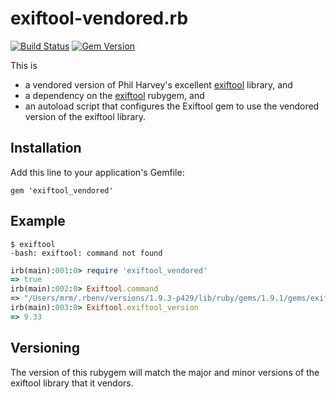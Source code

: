 # exiftool-vendored.rb

[![Build Status](https://secure.travis-ci.org/mceachen/exiftool_vendored.rb.svg?branch=master)](http://travis-ci.org/mceachen/exiftool_vendored.rb)
[![Gem Version](https://badge.fury.io/rb/exiftool_vendored.svg)](http://rubygems.org/gems/exiftool_vendored)

This is
* a vendored version of Phil Harvey's excellent [exiftool](http://www.sno.phy.queensu.ca/~phil/exiftool) library, and
* a dependency on the [exiftool](https://github.com/mceachen/exiftool) rubygem, and
* an autoload script that configures the Exiftool gem to use the vendored version of the exiftool library.

## Installation

Add this line to your application's Gemfile:

    gem 'exiftool_vendored'

## Example

    $ exiftool
    -bash: exiftool: command not found

```ruby
irb(main):001:0> require 'exiftool_vendored'
=> true
irb(main):002:0> Exiftool.command
=> "/Users/mrm/.rbenv/versions/1.9.3-p429/lib/ruby/gems/1.9.1/gems/exiftool_vendored-9.33/bin/Image-ExifTool-9.33/exiftool"
irb(main):003:0> Exiftool.exiftool_version
=> 9.33
```

## Versioning

The version of this rubygem will match the major and minor versions of the exiftool library that it
vendors.

